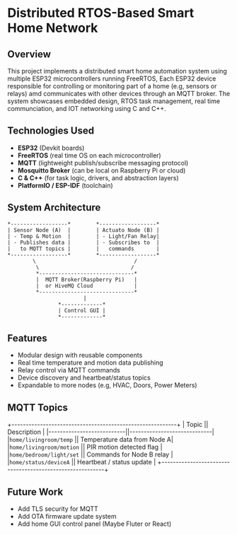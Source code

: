 # Distributed RTOS-Based Smart Home Network

## Overview
This project implements a distributed smart home automation system using multiple ESP32 microcontrollers running FreeRTOS, Each ESP32 device responsible for controlling or monitoring part of a home (e.g, sensors or relays) amd communicates with other devices through an MQTT broker. The system showcases embedded design, RTOS task management, real time communciation, and IOT networking using C and C++.

## Technologies Used
- **ESP32** (Devkit boards)
- **FreeRTOS** (real time OS on each microcontroller)
- **MQTT** (lightweight publish/subscribe messaging protocol)
- **Mosquitto Broker** (can be local on Raspberry Pi or cloud)
- **C & C++** (for task logic, drivers, and abstraction layers)
- **PlatformIO / ESP-IDF** (toolchain)

## System Architecture
```
*------------------*        *------------------* 
| Sensor Node (A)  |        | Actuato Node (B) |
| - Temp & Motion  |        | - Light/Fan Relay|
| - Publishes data |        | - Subscribes to  |
|   to MQTT topics |        |   commands       |
*------------------*        *------------------*
        \                               /
         \                             /
         *------------------------------*
         |  MQTT Broker(Raspberry Pi)   |
         |  or HiveMQ Cloud             |
         *------------------------------* 
                        |
                *-------------*  
                | Control GUI |
                *-------------*  
```
## Features
- Modular design with reusable components
- Real time temperature and motion data publishing
- Relay control via MQTT commands
- Device discovery and heartbeat/status topics
- Expandable to more nodes (e.g, HVAC, Doors, Power Meters)

## MQTT Topics
+----------------------------------------------------------+
| Topic                     || Description                 |
|---------------------------||-----------------------------|
|`home/livingroom/temp`     || Temperature data from Node A|
|`home/livingroom/motion`   || PIR motion detected flag    |
|`home/bedroom/light/set`   || Commands for Node B relay   |
|`home/status/deviceA`      || Heartbeat / status update   |
+----------------------------------------------------------+

## Future Work
- Add TLS security for MQTT
- Add OTA firmware update system
- Add home GUI control panel (Maybe Fluter or React)

